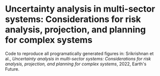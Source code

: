 # Uncertainty analysis in multi-sector systems: Considerations for risk analysis, projection, and planning for complex systems

Code to reproduce all programatically generated figures in:
Srikrishnan et al., _Uncertainty analysis in multi-sector systems: Considerations for risk analysis, projection, and planning for complex systems_, 2022, Earth's Future. 
